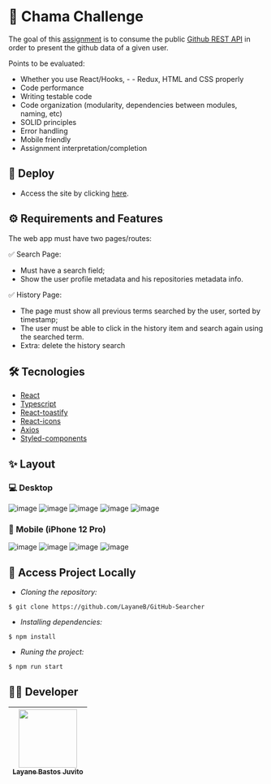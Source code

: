 # :scroll: Chama Challenge

The goal of this [assignment](https://github.com/chamatheapp/chama-frontend-assignment/) is to consume the public [Github REST API]() in order to present the github data of a given user.

Points to be evaluated:

- Whether you use React/Hooks, - - Redux, HTML and CSS properly
- Code performance
- Writing testable code
- Code organization (modularity, dependencies between modules, naming, etc)
- SOLID principles
- Error handling
- Mobile friendly
- Assignment interpretation/completion


## :link: Deploy
- Access the site by clicking  [here](https://chama-challenge.surge.sh/).

## ⚙️ Requirements and Features
The web app must have two pages/routes:

✅ Search Page:

- Must have a search field;
- Show the user profile metadata and his repositories metadata info.

✅ History Page:

- The page must show all previous terms searched by the user, sorted by timestamp;
- The user must be able to click in the history item and search again using the searched term.
- Extra: delete the history search

## :hammer_and_wrench: Tecnologies
- [React](https://pt-br.reactjs.org/)
- [Typescript](https://www.typescriptlang.org/docs/)
- [React-toastify](https://fkhadra.github.io/react-toastify/introduction/)
- [React-icons](https://react-icons.github.io/react-icons/)
- [Axios](https://axios-http.com/ptbr/docs/intro/)
- [Styled-components](https://styled-components.com/docs/)


## ✨ Layout 
### :computer: Desktop

![image](https://user-images.githubusercontent.com/50851374/184436643-18405443-272e-45b3-94a0-9a2ddfdfa8a1.png)
![image](https://user-images.githubusercontent.com/50851374/184442929-a1455029-6c0f-42fc-aaf8-28a9a1fd543a.png)
![image](https://user-images.githubusercontent.com/50851374/184437037-68caff9b-8ecd-4209-9503-c921c61a21cf.png)
![image](https://user-images.githubusercontent.com/50851374/184438576-6ea018b6-0e19-43a6-8975-2a99c6a3f947.png)
![image](https://user-images.githubusercontent.com/50851374/184439196-cee12e60-c86e-40f4-90fe-a09e0a573114.png)

### 📱 Mobile (iPhone 12 Pro)

![image](https://user-images.githubusercontent.com/50851374/184440694-3ce36c57-62fa-40dc-9b2d-748f1141fc9a.png)
![image](https://user-images.githubusercontent.com/50851374/184441053-c2c85eba-1da9-4a29-8cf1-a4fb14789899.png)
![image](https://user-images.githubusercontent.com/50851374/184441411-73147ccd-20bf-407c-9893-eaaec6ba64fb.png)
![image](https://user-images.githubusercontent.com/50851374/184441511-c7eb1338-f8e0-4a3d-b77e-3b52302bc265.png)



## 📁 Access Project Locally

- *Cloning the repository:*

```
$ git clone https://github.com/LayaneB/GitHub-Searcher
```

- *Installing dependencies:*

```
$ npm install
```

- *Runing the project:*

```
$ npm run start
```

## 👨‍💻 Developer
[<img src="https://avatars.githubusercontent.com/u/50851374?v=4" width=115><br><sub>Layane Bastos Juvito</sub>](https://www.linkedin.com/in/layanebastos/) |
| :---: |
